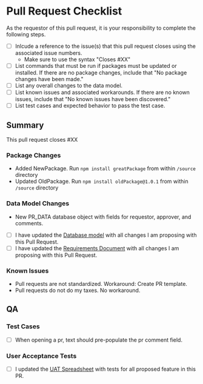 # Pull Request Checklist
As the requestor of this pull request, it is your responsibility to complete the following steps.
- [ ] Inlcude a reference to the issue(s) that this pull request closes using the associated issue numbers.
  -  Make sure to use the syntax "Closes #XX"
- [ ] List commands that must be run if packages must be updated or installed. If there are no package changes, include that "No package changes have been made."
- [ ] List any overall changes to the data model.
- [ ] List known issues and associated workarounds. If there are no known issues, include that "No known issues have been discovered."
- [ ] List test cases and expected behavior to pass the test case.

## Summary
This pull request closes #XX

### Package Changes
- Added NewPackage. Run `npm install greatPackage` from within `/source` directory
- Updated OldPackage. Run `npm install oldPackage@1.0.1` from within `/source` directory

### Data Model Changes
- New PR_DATA database object with fields for requestor, approver, and comments.
- [ ] I have updated the [Database model](https://whimsical.co/7PBV8ZYSoxCeq6V4dUw2Sz) with all changes I am proposing with this Pull Request.
- [ ] I have updated the [Requirements Document](https://docs.google.com/document/d/1HpaTuRBecx1ZbhxYL6glrHLT2Lg676OVGS2v6zB32JM/edit?usp=sharing) with all changes I am proposing with this Pull Request.

### Known Issues
- Pull requests are not standardized. Workaround: Create PR template.
- Pull requests do not do my taxes. No workaround.

## QA
### Test Cases
- [ ] When opening a pr, text should pre-populate the pr comment field.

### User Acceptance Tests
- [ ] I updated the [UAT Spreadsheet](https://docs.google.com/spreadsheets/d/1-unNcLQL7Nr2V69aXBpQKMH-Uv7lJhNOD3K-V7wv5Ik/edit?usp=sharing "UAT Spreadsheet") with tests for all proposed feature in this PR.
